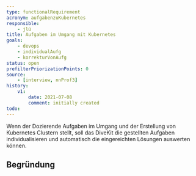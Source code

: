 ```yaml
---
type: functionalRequirement
acronym: aufgabenzuKubernetes
responsible: 
    - jlü
title: Aufgaben im Umgang mit Kubernetes
goals: 
    - devops
    - individualAufg
    - korrekturVonAufg
status: open
prefilterPriorizationPoints: 0
source:
    - [interview, nnProf3]
history:
    v1:
        date: 2021-07-08
        comment: initially created
todo: 
---
```


Wenn der Dozierende Aufgaben im Umgang und der Erstellung von Kubernetes Clustern stellt, soll das DiveKit die gestellten Aufgaben 
individualisieren und automatisch die eingereichten Lösungen auswerten können. 


## Begründung

